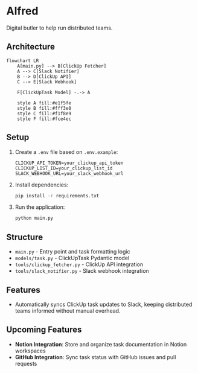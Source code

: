 # Alfred

Digital butler to help run distributed teams. 

## Architecture

```mermaid
flowchart LR
    A[main.py] --> B[ClickUp Fetcher]
    A --> C[Slack Notifier]
    B --> D[ClickUp API]
    C --> E[Slack Webhook]
    
    F[ClickUpTask Model] -.-> A
    
    style A fill:#e1f5fe
    style B fill:#fff3e0
    style C fill:#f1f8e9
    style F fill:#fce4ec
```

## Setup

1. Create a `.env` file based on `.env.example`:
   ```
   CLICKUP_API_TOKEN=your_clickup_api_token
   CLICKUP_LIST_ID=your_clickup_list_id
   SLACK_WEBHOOK_URL=your_slack_webhook_url
   ```

2. Install dependencies:
   ```bash
   pip install -r requirements.txt
   ```

3. Run the application:
   ```bash
   python main.py
   ```

## Structure

- `main.py` - Entry point and task formatting logic
- `models/task.py` - ClickUpTask Pydantic model
- `tools/clickup_fetcher.py` - ClickUp API integration
- `tools/slack_notifier.py` - Slack webhook integration

## Features

- Automatically syncs ClickUp task updates to Slack, keeping distributed teams informed without manual overhead. 

## Upcoming Features

- **Notion Integration**: Store and organize task documentation in Notion workspaces
- **GitHub Integration**: Sync task status with GitHub issues and pull requests